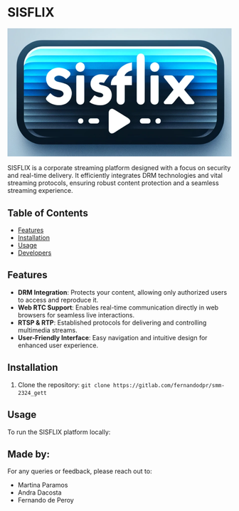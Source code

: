 # SISFLIX
![Logotipo SISFLIX](sisflixlogo.png)

SISFLIX is a corporate streaming platform designed with a focus on security and real-time delivery. It efficiently integrates DRM technologies and vital streaming protocols, ensuring robust content protection and a seamless streaming experience.

## Table of Contents

- [Features](#features)
- [Installation](#installation)
- [Usage](#usage)
- [Developers](#made-by)

## Features

- **DRM Integration**: Protects your content, allowing only authorized users to access and reproduce it.
- **Web RTC Support**: Enables real-time communication directly in web browsers for seamless live interactions.
- **RTSP & RTP**: Established protocols for delivering and controlling multimedia streams.
- **User-Friendly Interface**: Easy navigation and intuitive design for enhanced user experience.

## Installation

1. Clone the repository:
`git clone https://gitlab.com/fernandodpr/smm-2324_gett`


## Usage
To run the SISFLIX platform locally:

## Made by:
For any queries or feedback, please reach out to:
- Martina Paramos
- Andra Dacosta
- Fernando de Peroy

